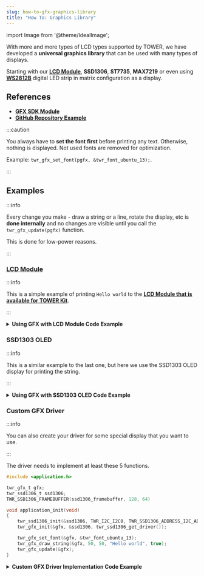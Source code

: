 ```yaml
---
slug: how-to-gfx-graphics-library
title: "How To: Graphics Library"
---
```

import Image from '@theme/IdealImage';

With more and more types of LCD types supported by TOWER, we have developed a **universal graphics library** that can be used with many types of displays.

Starting with our [**LCD Module**](../../hardware-modules/about-lcd-module.md), **SSD1306**, **ST7735**, **MAX7219** or even using [**WS2812B**](./smart-led-strip.md) digital LED strip in matrix configuration as a display.

## References
- [**GFX SDK Module**](https://sdk.hardwario.com/group__twr__gfx.html)
- [**GitHub Repository Example**](https://github.com/hardwario/twr-infra-grid-lcd-mirror/blob/main/src/application.c)


:::caution

You always have to **set the font first** before printing any text. Otherwise, nothing is displayed. Not used fonts are removed for optimization.

Example: `twr_gfx_set_font(pgfx, &twr_font_ubuntu_13);`.

:::

## Examples

:::info

Every change you make - draw a string or a line, rotate the display, etc is **done internally** and no changes are visible until you call the `twr_gfx_update(pgfx)` function.

This is done for low-power reasons.

:::

### [**LCD Module**](../../hardware-modules/about-lcd-module.md)

:::info

This is a simple example of printing `Hello world` to the [**LCD Module that is available for TOWER Kit**](../../hardware-modules/about-lcd-module.md).

:::

<details>
<summary>
<b>
Using GFX with LCD Module Code Example
</b>
</summary>
<p>

  ```c showLineNumbers
  #include <application.h>

  // Pointer to GFX instance
  twr_gfx_t *pgfx;

  void application_init(void)
  {
      // LCD Module
      twr_module_lcd_init();
      pgfx = twr_module_lcd_get_gfx();

      twr_gfx_set_font(pgfx, &twr_font_ubuntu_13);
      twr_gfx_draw_string(pgfx, 50, 50, "Hello world", true);
      twr_gfx_update(pgfx);
  }
  ```

</p>
</details>

### SSD1303 OLED

:::info

This is a similar example to the last one, but here we use the SSD1303 OLED display for printing the string.

:::

<details>
<summary>
<b>
Using GFX with SSD1303 OLED Code Example
</b>
</summary>
<p>

  ```c showLineNumbers
  #include <application.h>

  twr_gfx_t gfx;
  twr_ssd1306_t ssd1306;
  TWR_SSD1306_FRAMEBUFFER(ssd1306_framebuffer, 128, 64)

  void application_init(void)
  {
      twr_ssd1306_init(&ssd1306, TWR_I2C_I2C0, TWR_SSD1306_ADDRESS_I2C_ADDRESS_DEFAULT, &ssd1306_framebuffer);
      twr_gfx_init(&gfx, &ssd1306, twr_ssd1306_get_driver());

      twr_gfx_set_font(&gfx, &twr_font_ubuntu_13);
      twr_gfx_draw_string(&gfx, 50, 50, "Hello world", true);
      twr_gfx_update(&gfx);
  }
  ```

</p>
</details>

### Custom GFX Driver

:::info

You can also create your driver for some special display that you want to use.

:::

The driver needs to implement at least these 5 functions.

```c showLineNumbers
#include <application.h>

twr_gfx_t gfx;
twr_ssd1306_t ssd1306;
TWR_SSD1306_FRAMEBUFFER(ssd1306_framebuffer, 128, 64)

void application_init(void)
{
    twr_ssd1306_init(&ssd1306, TWR_I2C_I2C0, TWR_SSD1306_ADDRESS_I2C_ADDRESS_DEFAULT, &ssd1306_framebuffer);
    twr_gfx_init(&gfx, &ssd1306, twr_ssd1306_get_driver());

    twr_gfx_set_font(&gfx, &twr_font_ubuntu_13);
    twr_gfx_draw_string(&gfx, 50, 50, "Hello world", true);
    twr_gfx_update(&gfx);
}
```

<details>
<summary>
<b>
Custom GFX Driver Implementation Code Example
</b>
</summary>
<p>

  ```c showLineNumbers
  bool led_matrix_is_ready(void *param)
  {
      return true;
  }

  void led_matrix_clear(void *param)
  {
      memset(framebuffer, 0x00, sizeof(framebuffer));
  }

  void led_matrix_draw_pixel(void *param, uint8_t x, uint8_t y, uint32_t enabled)
  {
      uint8_t sub = LED_MODULES_COUNT-1;

      if(enabled)
      {
          framebuffer[(sub - (x / 8)) + (8-y) * LED_MODULES_COUNT] |= 1 << (x % 8);
      }
      else
      {
          framebuffer[(sub - (x / 8)) + (8-y) * LED_MODULES_COUNT] &= ~(1 << (x % 8));
      }
  }

  twr_gfx_caps_t led_matrix_get_caps(twr_ls013b7dh03_t *self)
  {
      (void) self;
      static const twr_gfx_caps_t caps = { .width = 32, .height = 8 };
      return caps;
  }

  const twr_gfx_driver_t *led_matrix_get_driver(void)
  {
      static const twr_gfx_driver_t driver =
      {
          .is_ready = (bool (*)(void *)) led_matrix_is_ready,
          .clear = (void (*)(void *)) led_matrix_clear,
          .draw_pixel = (void (*)(void *, int, int, uint32_t)) led_matrix_draw_pixel,
          .update = (bool (*)(void *)) led_matrix_update,
          .get_caps = (twr_gfx_caps_t (*)(void *)) led_matrix_get_caps
      };

      return &driver;
  }
  ```

</p>
</details>
